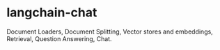# langchain-chat

Document Loaders, Document Splitting, Vector stores and embeddings, Retrieval, Question Answering, Chat.
